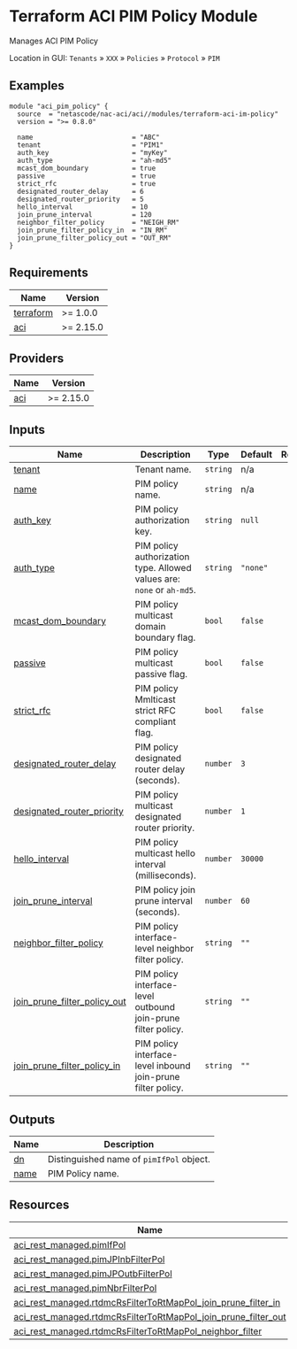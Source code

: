 <!-- BEGIN_TF_DOCS -->
# Terraform ACI PIM Policy Module

Manages ACI PIM Policy

Location in GUI:
`Tenants` » `XXX` » `Policies` » `Protocol` » `PIM`

## Examples

```hcl
module "aci_pim_policy" {
  source  = "netascode/nac-aci/aci//modules/terraform-aci-im-policy"
  version = ">= 0.8.0"

  name                         = "ABC"
  tenant                       = "PIM1"
  auth_key                     = "myKey"
  auth_type                    = "ah-md5"
  mcast_dom_boundary           = true
  passive                      = true
  strict_rfc                   = true
  designated_router_delay      = 6
  designated_router_priority   = 5
  hello_interval               = 10
  join_prune_interval          = 120
  neighbor_filter_policy       = "NEIGH_RM"
  join_prune_filter_policy_in  = "IN_RM"
  join_prune_filter_policy_out = "OUT_RM"
}
```

## Requirements

| Name | Version |
|------|---------|
| <a name="requirement_terraform"></a> [terraform](#requirement\_terraform) | >= 1.0.0 |
| <a name="requirement_aci"></a> [aci](#requirement\_aci) | >= 2.15.0 |

## Providers

| Name | Version |
|------|---------|
| <a name="provider_aci"></a> [aci](#provider\_aci) | >= 2.15.0 |

## Inputs

| Name | Description | Type | Default | Required |
|------|-------------|------|---------|:--------:|
| <a name="input_tenant"></a> [tenant](#input\_tenant) | Tenant name. | `string` | n/a | yes |
| <a name="input_name"></a> [name](#input\_name) | PIM policy name. | `string` | n/a | yes |
| <a name="input_auth_key"></a> [auth\_key](#input\_auth\_key) | PIM policy authorization key. | `string` | `null` | no |
| <a name="input_auth_type"></a> [auth\_type](#input\_auth\_type) | PIM policy authorization type. Allowed values are: `none` or `ah-md5`. | `string` | `"none"` | no |
| <a name="input_mcast_dom_boundary"></a> [mcast\_dom\_boundary](#input\_mcast\_dom\_boundary) | PIM policy multicast domain boundary flag. | `bool` | `false` | no |
| <a name="input_passive"></a> [passive](#input\_passive) | PIM policy multicast passive flag. | `bool` | `false` | no |
| <a name="input_strict_rfc"></a> [strict\_rfc](#input\_strict\_rfc) | PIM policy Mmlticast strict RFC compliant flag. | `bool` | `false` | no |
| <a name="input_designated_router_delay"></a> [designated\_router\_delay](#input\_designated\_router\_delay) | PIM policy designated router delay (seconds). | `number` | `3` | no |
| <a name="input_designated_router_priority"></a> [designated\_router\_priority](#input\_designated\_router\_priority) | PIM policy multicast designated router priority. | `number` | `1` | no |
| <a name="input_hello_interval"></a> [hello\_interval](#input\_hello\_interval) | PIM policy multicast hello interval (milliseconds). | `number` | `30000` | no |
| <a name="input_join_prune_interval"></a> [join\_prune\_interval](#input\_join\_prune\_interval) | PIM policy join prune interval (seconds). | `number` | `60` | no |
| <a name="input_neighbor_filter_policy"></a> [neighbor\_filter\_policy](#input\_neighbor\_filter\_policy) | PIM policy interface-level neighbor filter policy. | `string` | `""` | no |
| <a name="input_join_prune_filter_policy_out"></a> [join\_prune\_filter\_policy\_out](#input\_join\_prune\_filter\_policy\_out) | PIM policy interface-level outbound join-prune filter policy. | `string` | `""` | no |
| <a name="input_join_prune_filter_policy_in"></a> [join\_prune\_filter\_policy\_in](#input\_join\_prune\_filter\_policy\_in) | PIM policy interface-level inbound join-prune filter policy. | `string` | `""` | no |

## Outputs

| Name | Description |
|------|-------------|
| <a name="output_dn"></a> [dn](#output\_dn) | Distinguished name of `pimIfPol` object. |
| <a name="output_name"></a> [name](#output\_name) | PIM Policy name. |

## Resources

| Name | Type |
|------|------|
| [aci_rest_managed.pimIfPol](https://registry.terraform.io/providers/CiscoDevNet/aci/latest/docs/resources/rest_managed) | resource |
| [aci_rest_managed.pimJPInbFilterPol](https://registry.terraform.io/providers/CiscoDevNet/aci/latest/docs/resources/rest_managed) | resource |
| [aci_rest_managed.pimJPOutbFilterPol](https://registry.terraform.io/providers/CiscoDevNet/aci/latest/docs/resources/rest_managed) | resource |
| [aci_rest_managed.pimNbrFilterPol](https://registry.terraform.io/providers/CiscoDevNet/aci/latest/docs/resources/rest_managed) | resource |
| [aci_rest_managed.rtdmcRsFilterToRtMapPol_join_prune_filter_in](https://registry.terraform.io/providers/CiscoDevNet/aci/latest/docs/resources/rest_managed) | resource |
| [aci_rest_managed.rtdmcRsFilterToRtMapPol_join_prune_filter_out](https://registry.terraform.io/providers/CiscoDevNet/aci/latest/docs/resources/rest_managed) | resource |
| [aci_rest_managed.rtdmcRsFilterToRtMapPol_neighbor_filter](https://registry.terraform.io/providers/CiscoDevNet/aci/latest/docs/resources/rest_managed) | resource |
<!-- END_TF_DOCS -->